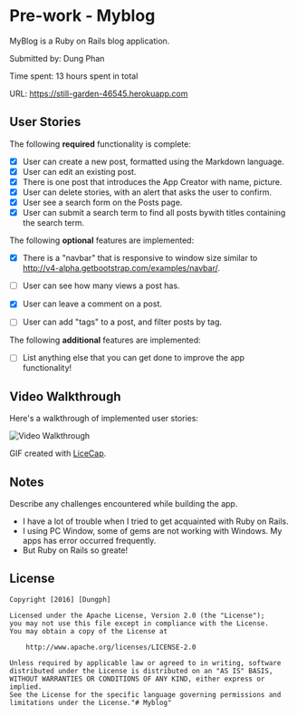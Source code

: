 # Pre-work - Myblog

MyBlog is a Ruby on Rails blog application.

Submitted by: Dung Phan

Time spent: 13 hours spent in total

URL: https://still-garden-46545.herokuapp.com

## User Stories

The following **required** functionality is complete:

* [x] User can create a new post, formatted using the Markdown language.
* [x] User can edit an existing post.
* [x] There is one post that introduces the App Creator with name, picture.
* [x] User can delete stories, with an alert that asks the user to confirm.
* [x] User see a search form on the Posts page.
* [x] User can submit a search term to find all posts bywith titles containing the search term.

The following **optional** features are implemented:
* [x] There is a "navbar" that is responsive to window size similar to http://v4-alpha.getbootstrap.com/examples/navbar/. 
* [ ] User can see how many views a post has. 
* [x] User can leave a comment on a post.
* [ ] User can add "tags" to a post, and filter posts by tag. 


The following **additional** features are implemented:

- [ ] List anything else that you can get done to improve the app functionality!

## Video Walkthrough 

Here's a walkthrough of implemented user stories:


![Video Walkthrough](https://github.com/dungphanx/Myblog/blob/master/Prework.gif)

GIF created with [LiceCap](http://www.cockos.com/licecap/).

## Notes

Describe any challenges encountered while building the app.
- I have a lot of trouble when I tried to get acquainted with Ruby on Rails.
- I using PC Window, some of gems are not working with Windows. My apps has error occurred frequently.
- But Ruby on Rails so greate!

## License

    Copyright [2016] [Dungph]

    Licensed under the Apache License, Version 2.0 (the "License");
    you may not use this file except in compliance with the License.
    You may obtain a copy of the License at

        http://www.apache.org/licenses/LICENSE-2.0

    Unless required by applicable law or agreed to in writing, software
    distributed under the License is distributed on an "AS IS" BASIS,
    WITHOUT WARRANTIES OR CONDITIONS OF ANY KIND, either express or implied.
    See the License for the specific language governing permissions and
    limitations under the License."# Myblog" 
